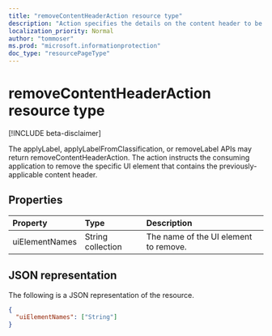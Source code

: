 ```yaml
---
title: "removeContentHeaderAction resource type"
description: "Action specifies the details on the content header to be removed from the information, if applicable."
localization_priority: Normal
author: "tommoser"
ms.prod: "microsoft.informationprotection"
doc_type: "resourcePageType"
---
```


# removeContentHeaderAction resource type

[!INCLUDE beta-disclaimer]

The applyLabel, applyLabelFromClassification, or removeLabel APIs may return removeContentHeaderAction. The action instructs the consuming application to remove the specific UI element that contains the previously-applicable content header.

## Properties

| Property       | Type              | Description                           |
| :------------- | :---------------- | :------------------------------------ |
| uiElementNames | String collection | The name of the UI element to remove. |

## JSON representation

The following is a JSON representation of the resource.

<!-- {
  "blockType": "resource",
  "optionalProperties": [

  ],
  "@odata.type": "microsoft.graph.removeContentHeaderAction",
  "baseType": "microsoft.informationProtection.informationProtectionAction"
}-->

```json
{
  "uiElementNames": ["String"]
}
```

<!-- uuid: 16cd6b66-4b1a-43a1-adaf-3a886856ed98
2019-02-04 14:57:30 UTC -->
<!-- {
  "type": "#page.annotation",
  "description": "removeContentHeaderAction resource",
  "keywords": "",
  "section": "documentation",
  "tocPath": ""
}-->